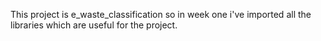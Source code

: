 This project is e_waste_classification so in week one i've imported all the libraries which are useful for the project.
